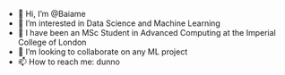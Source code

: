 - 👋 Hi, I’m @Baiame
- 👀 I’m interested in Data Science and Machine Learning
- 🌱 I have been an MSc Student in Advanced Computing at the Imperial College of London
- 💞️ I’m looking to collaborate on any ML project
- 📫 How to reach me: dunno

<!---
Baiame/Baiame is a ✨ special ✨ repository because its `README.md` (this file) appears on your GitHub profile.
You can click the Preview link to take a look at your changes.
--->

